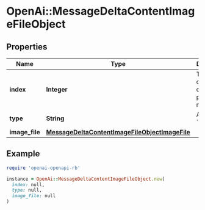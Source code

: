 # OpenAi::MessageDeltaContentImageFileObject

## Properties

| Name | Type | Description | Notes |
| ---- | ---- | ----------- | ----- |
| **index** | **Integer** | The index of the content part in the message. |  |
| **type** | **String** | Always &#x60;image_file&#x60;. |  |
| **image_file** | [**MessageDeltaContentImageFileObjectImageFile**](MessageDeltaContentImageFileObjectImageFile.md) |  | [optional] |

## Example

```ruby
require 'openai-openapi-rb'

instance = OpenAi::MessageDeltaContentImageFileObject.new(
  index: null,
  type: null,
  image_file: null
)
```

